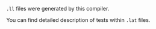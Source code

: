 `.ll` files were generated by this compiler.

You can find detailed description of tests within `.lat` files.
